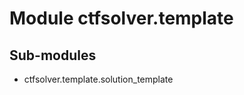 Module ctfsolver.template
=========================

Sub-modules
-----------
* ctfsolver.template.solution_template